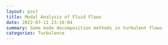 ```yaml
---
layout: post
title: Modal Analysis of Fluid Flows
date: 2022-07-11 23:16:04
summary: Some mode decomposition methods in turbulent flows
categories: Turbulence
---
```

